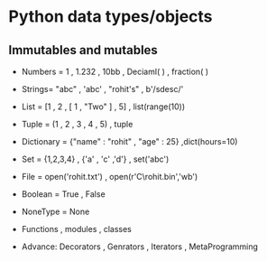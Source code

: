 # Python data types/objects

## Immutables and mutables

- Numbers = 1 , 1.232 , 10bb , Deciaml( ) , fraction( )
- Strings= "abc" , 'abc' , "rohit's" , b'/sdesc/'
- List = [1 , 2 , [ 1 , "Two" ] , 5] , list(range(10))
- Tuple = (1 , 2 , 3 , 4 , 5) , tuple
- Dictionary = {"name" : "rohit" , "age" : 25} ,dict(hours=10)
- Set = {1,2,3,4} , {'a' , 'c' ,'d'} , set('abc')
- File = open('rohit.txt') , open(r'C\rohit.bin','wb')
- Boolean = True , False
- NoneType = None
- Functions , modules , classes


- Advance: Decorators , Genrators , Iterators , MetaProgramming

